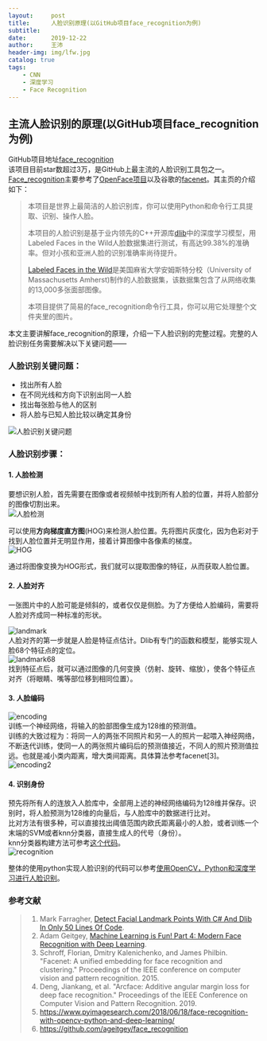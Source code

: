```yaml
---
layout:     post
title:      人脸识别原理(以GitHub项目face_recognition为例)
subtitle:   
date:       2019-12-22
author:     王沛
header-img: img/lfw.jpg
catalog: true
tags:
    - CNN
    - 深度学习
    - Face Recognition
---
```


## 主流人脸识别的原理(以GitHub项目face_recognition为例)   

GitHub项目地址[face_recognition](https://github.com/ageitgey/face_recognition)  
该项目目前star数超过3万，是GitHub上最主流的人脸识别工具包之一。[Face_recognition](https://github.com/ageitgey/face_recognition)主要参考了[OpenFace项目](https://cmusatyalab.github.io/openface/)以及谷歌的[facenet](https://github.com/davidsandberg/facenet)。其主页的介绍如下：

> 本项目是世界上最简洁的人脸识别库，你可以使用Python和命令行工具提取、识别、操作人脸。  
> 
> 本项目的人脸识别是基于业内领先的C++开源库[dlib](http://dlib.net/)中的深度学习模型，用Labeled Faces in the Wild人脸数据集进行测试，有高达99.38%的准确率。但对小孩和亚洲人脸的识别准确率尚待提升。  
> 
> [Labeled Faces in the Wild](http://vis-www.cs.umass.edu/lfw/)是美国麻省大学安姆斯特分校（University of Massachusetts Amherst)制作的人脸数据集，该数据集包含了从网络收集的13,000多张面部图像。  
> 
> 本项目提供了简易的face_recognition命令行工具，你可以用它处理整个文件夹里的图片。  

本文主要讲解face_recognition的原理，介绍一下人脸识别的完整过程。完整的人脸识别任务需要解决以下关键问题——

### 人脸识别关键问题： 

  - 找出所有人脸
  - 在不同光线和方向下识别出同一人脸
  - 找出每张脸与他人的区别
  - 将人脸与已知人脸比较以确定其身份

 ![人脸识别关键问题](/img/post9-pic1.png)  

### 人脸识别步骤：  

#### 1. 人脸检测  

要想识别人脸，首先需要在图像或者视频帧中找到所有人脸的位置，并将人脸部分的图像切割出来。  
 ![人脸检测](/img/post9-pic2.png)  

 可以使用**方向梯度直方图**(HOG)来检测人脸位置。先将图片灰度化，因为色彩对于找到人脸位置并无明显作用，接着计算图像中各像素的梯度。  
  ![HOG](/img/post9-pic3.png)  

通过将图像变换为HOG形式，我们就可以提取图像的特征，从而获取人脸位置。  

#### 2. 人脸对齐  

一张图片中的人脸可能是倾斜的，或者仅仅是侧脸。为了方便给人脸编码，需要将人脸对齐成同一种标准的形状。  

  ![landmark](/img/post9-pic4.png)  
人脸对齐的第一步就是人脸是特征点估计。Dlib有专门的函数和模型，能够实现人脸68个特征点的定位。   
  ![landmark68](/img/post9-pic5.png)  
找到特征点后，就可以通过图像的几何变换（仿射、旋转、缩放），使各个特征点对齐（将眼睛、嘴等部位移到相同位置）。  

#### 3. 人脸编码  

  ![encoding](/img/post9-pic6.png)   
训练一个神经网络，将输入的脸部图像生成为128维的预测值。  
训练的大致过程为：将同一人的两张不同照片和另一人的照片一起喂入神经网络，不断迭代训练，使同一人的两张照片编码后的预测值接近，不同人的照片预测值拉远。也就是减小类内距离，增大类间距离。具体算法参考facenet[3]。  
  ![encoding2](/img/post9-pic7.png)   

#### 4. 识别身份  

预先将所有人的连放入人脸库中，全部用上述的神经网络编码为128维并保存。识别时，将人脸预测为128维的向量后，与人脸库中的数据进行比对。  
比对方法有很多种，可以直接找出阈值范围内欧氏距离最小的人脸，或者训练一个末端的SVM或者knn分类器，直接生成人的代号（身份）。  
knn分类器构建方法可参考[这个代码](https://github.com/ageitgey/face_recognition/blob/master/examples/face_recognition_knn.py)。  
  ![recognition](/img/post9-pic8.png)   

整体的使用python实现人脸识别的代码可以参考[使用OpenCV，Python和深度学习进行人脸识别](https://www.pyimagesearch.com/2018/06/18/face-recognition-with-opencv-python-and-deep-learning/)。


### 参考文献
> 1. Mark Farragher, [Detect Facial Landmark Points With C# And Dlib In Only 50 Lines Of Code](https://medium.com/machinelearningadvantage/detect-facial-landmark-points-with-c-and-dlib-in-only-50-lines-of-code-71ab59f8873f).  
> 2. Adam Geitgey, [Machine Learning is Fun! Part 4: Modern Face Recognition with Deep Learning](https://medium.com/@ageitgey/machine-learning-is-fun-part-4-modern-face-recognition-with-deep-learning-c3cffc121d78).  
> 3. Schroff, Florian, Dmitry Kalenichenko, and James Philbin. "Facenet: A unified embedding for face recognition and clustering." Proceedings of the IEEE conference on computer vision and pattern recognition. 2015.  
> 4. Deng, Jiankang, et al. "Arcface: Additive angular margin loss for deep face recognition." Proceedings of the IEEE Conference on Computer Vision and Pattern Recognition. 2019.  
> 5. https://www.pyimagesearch.com/2018/06/18/face-recognition-with-opencv-python-and-deep-learning/  
> 6. https://github.com/ageitgey/face_recognition